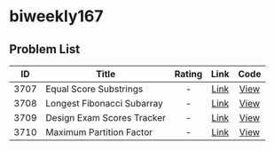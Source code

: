 # biweekly167

<!-- LEETCODE_TABLE_START -->
## Problem List

| ID | Title | Rating | Link | Code |
|:--:|-------|:------:|:----:|:----:|
| 3707 | Equal Score Substrings | - | [Link](https://leetcode.com/problems/equal-score-substrings/) | [View](./contests/biweekly167/3707.equal-score-substrings.cpp) |
| 3708 | Longest Fibonacci Subarray | - | [Link](https://leetcode.com/problems/longest-fibonacci-subarray/) | [View](./contests/biweekly167/3708.longest-fibonacci-subarray.cpp) |
| 3709 | Design Exam Scores Tracker | - | [Link](https://leetcode.com/problems/design-exam-scores-tracker/) | [View](./contests/biweekly167/3709.design-exam-scores-tracker.cpp) |
| 3710 | Maximum Partition Factor | - | [Link](https://leetcode.com/problems/maximum-partition-factor/) | [View](./contests/biweekly167/3710.maximum-partition-factor.cpp) |

<!-- LEETCODE_TABLE_END -->
